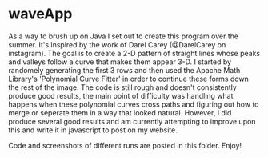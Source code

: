 # waveApp
As a way to brush up on Java I set out to create this program over the summer. It's inspired by the work of Darel Carey (@DarelCarey on instagram). The goal is to create a 2-D pattern of straight lines whose peaks and valleys follow a curve that makes them appear 3-D. I started by randomely generating the first 3 rows and then used the Apache Math Library's 'Polynomial Curve Fitter' in order to continue these forms down the rest of the image. The code is still rough and doesn't consistently produce good results, the main point of difficulty was handling what happens when these polynomial curves cross paths and figuring out how to merge or seperate them in a way that looked natural. However, I did produce several good results and am currently attempting to improve upon this and write it in javascript to post on my website.

Code and screenshots of different runs are posted in this folder. Enjoy!

